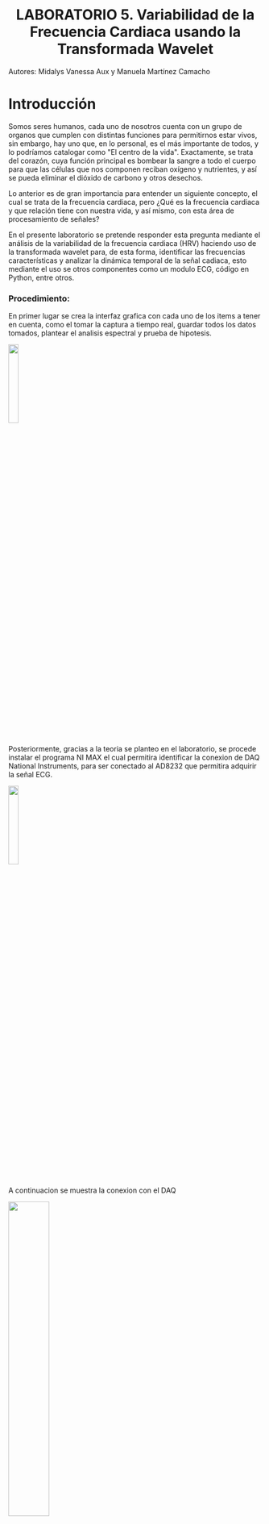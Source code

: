 <h1 align="center"> LABORATORIO 5. Variabilidad de la Frecuencia Cardiaca usando la Transformada Wavelet </h1>

Autores: Midalys Vanessa Aux y Manuela Martínez Camacho

# Introducción
Somos seres humanos, cada uno de nosotros cuenta con un grupo de organos que cumplen con distintas funciones para permitirnos estar vivos, sin embargo, hay uno que, en lo personal, es el más importante de todos, y lo podríamos catalogar como "El centro de la vida". Exactamente, se trata del corazón, cuya función principal es bombear la sangre a todo el cuerpo para que las células que nos componen reciban oxígeno y nutrientes, y así se pueda eliminar el dióxido de carbono y otros desechos.

Lo anterior es de gran importancia para entender un siguiente concepto, el cual se trata de la frecuencia cardiaca, pero ¿Qué es la frecuencia cardiaca y que relación tiene con nuestra vida, y así mismo, con esta área de procesamiento de señales?

En el presente laboratorio se pretende responder esta pregunta mediante el análisis de la variabilidad de la frecuencia cardiaca (HRV) haciendo uso de la transformada wavelet para, de esta forma, identificar las frecuencias características y analizar la dinámica temporal de la señal cadiaca, esto mediante el uso se otros componentes como un modulo ECG, código en Python, entre otros.

### Procedimiento:

En primer lugar se crea la interfaz grafica con cada uno de los items a tener en cuenta, como el tomar la captura a tiempo real, guardar todos los datos tomados, plantear el analisis espectral y prueba de hipotesis.

<img src="https://github.com/Mida2304/LABORATORIO5/blob/main/interfaz.png?raw=true" width="20%" />


Posteriormente, gracias a la teoria se planteo en el laboratorio, se procede instalar el programa NI MAX el cual permitira identificar la conexion de DAQ National Instruments, para ser conectado al AD8232 que permitira adquirir la señal ECG.

<img src="https://github.com/Mida2304/LABORATORIO5/blob/main/conexion.jpg?raw=true" width="20%" />

A continuacion se muestra la conexion con el DAQ

<img src="https://github.com/Mida2304/LABORATORIO5/blob/main/daq.jpg?raw=true" width="40%" />

Posteriormente se realiza la prueba de aquisiscion de datos:

<img src="https://github.com/Mida2304/LABORATORIO5/blob/main/adquisicion.jpg?raw=true" width="40%" />

### Conceptos para tener en cuenta:
En este siguiente ítem se encuentran los conceptos que se deben tener en cuenta para poder entender de forma más adecuada el presente laboratorio.
##### • [^1^] Frecuencia cardiaca (HRV): 
La frecuencia cardiaca se refiere al número de veces que el corazón late por minuto (gracias a ello estamos vivos). Esta es una medida clave del funcionamiento del sistema cardiovascular. Se expresar en latidos por minuto (lpm), y su valor normal en reposo debe ser entre los 60 y 100 lpm.

Esta medida puede variar según la edad y sirve como un indicador del estado de salud del corazón y del sistema cardiovascular. Por ejemplo, un corazón sano late de manera eficiente para poder bombear la sangre necesaria para el cuerpo, sin embargo, una frecuencia alta o baja puede indicar problemas cardíacos o desequilibrios del organismos. Así mismo, personas como los atletas suelen poseer una frecuencia cardíaca en reposo más baja, lo cual muestra que su corazón es mucho más eficiente, aunque una frecuencia alta indica que existe una falta de condición física o estrés corporal. Estos y muchos más indicadores se pueden divisar al obtener la frecuencia cardíaca, y de igual forma, es mucho más valiosa al momento en que se analiza, como se hará en este presente.
[^1^]:Edward R. Laskowski, M. D. (2022, October 8). Dos maneras fáciles y precisas de Medir Tu Frecuencia Cardíaca. Mayo Clinic. https://www.mayoclinic.org/es/healthy-lifestyle/fitness/expert-answers/heart-rate/faq-20057979 

##### • [^2^] Señal de frecuencia cardiaca: 
La señal de frecuencia cardiaca es una representación eléctrica o digital del ritmo de los latidos del corazón a lo largo del tiempo, esta es la señal que se va a proceder a análizar. Se obtiene mediante sensores que detectan cada latidos y generan una señal que puede ser analizada o visualizada.

Existen dos formas comunes de esta señal: Electrocardiograma (ECG) y Señal de pulsaciones (PPG). Para esta práctica, se tiene el ECG, el cual mide la actividad eléctrica del corazón, y esta muestra ondas que representan cómo se activan las distintas partes del corazón en cada latido. Como se mencionó anteriormente, se usa en hospitales y equipos médicos para detectar algún tipo de patología como lo pueden ser arritmias, infartos, entre otros.
[^2^]: Heart rate signal. Heart Rate Signal - an overview | ScienceDirect Topics. (n.d.). https://www.sciencedirect.com/topics/computer-science/heart-rate-signal 

##### • [^3^] Transformada Wavelet: 
Esta es una técnica matemática que nos permite analizar señales en el tiempo y en la frecuencia al mismo tiempo. Es de gran utilidad para poder estudiar señales que cambian a lo largo del tiempo, como la señal de frecuencia cardíaca, lo cual no lo puede hacerr la transformada de Fouriere tradicional.

El procedimiento que esta requiere es tener una señal, escoger entre los distintos tipos de Wavelets que se tienen (como Haar, Daubechies, Morlet, etc), interpretar la señal eliminando el ruido y detectando los picos o eventos (como los latidos cardíacos anómalos), y esta puede ser visible haciendo uso de un software como lo es en este caso Python.
[^3^]: Transformada wavelet. acervo para el mejoramiento del aprendizaje de alumnos de ingeniera en Inteligencia Artificial. (n.d.). https://virtual.cuautitlan.unam.mx/intar/?page_id=1108  

Para el procedimiento anterior se tienen que tomar en cuenta las siguientes librerias:
##### - sys: Interactuar con sistema operativo de la interfaz.
##### - csv: Sirve para leer y escribir archivos en formatos CSV.
##### - PyQt6: Libreria empelada para la creación de la interfaz grafica, botones, ventanas y muestra de la adquisicion de los datos.
##### - numpy: Para la realización de calculos numericos, estadistica, algebra y arreglos. 
##### - pyqtgraph: Para graficar datos dentro de la interfaz en tiempo real.
##### - nidaqmx: libreria empleada para controlar dispositivos de adquisición de National Instruments NI DAQ, leyendo directamente la señal EMG de la targeta de adquisicion (en el caso del presente, se empleo un AD8232).
##### - AcquisitionType: Para especificar el tipo de adquisicion de datos (lectura continua o captura puntual).
##### - butter, filtfilt, iirnotch: Crea un filtro Butterworth sin cambiar la fase y un filtro rechaza banda para eliminar el ruido de 50 a 60 Hz, filtrando y suavizando la señal.

<img src="https://github.com/Mida2304/LABORATORIO5/blob/main/librerias.png?raw=true" width="20%" />

Posteriormente, se crea la adquisicion de datos a tiempo real con DAQ y utilizando el boton iniciar captura se procede a visualizar los datos de la señal ECG a tiempo real.

<img src="https://github.com/Mida2304/LABORATORIO5/blob/main/iniciar.png?raw=true" width="20%" />
En la anterior parte de codigo se puede visualizar su estructura tanto par iniciar como para detener dado que debemos tener un tiempo de toma de la muestra de 5 minutos o 300 s

Seguidamente, una vez obtenida la señal a tiempo real, se utiliza el boton "guardar cvs" ara que los datos obtenidos en tiempo real sean guardados en este tipo de archivo y el boton "cargar cvs" para cargar los datos en pantalla y hacer su respectivo analisis.

<img src="https://github.com/Mida2304/LABORATORIO5/blob/main/se%C3%B1al.png?raw=true" width="20%" />

Con esta parte obtenida se procede a implementar un sistema de filtrado, gracias a la literatura, se aplicara un filtro IIR y buterwort para que la señal de la frecuencia cardiaca salga con menos interferencia:

<img src="https://github.com/Mida2304/LABORATORIO5/blob/main/filtro%2B.png?raw=true" width="60%" />

Posteriormente, se identifican los picos R de toda la señal cabe resaltar que se trata de 300 s

<img src="https://github.com/Mida2304/LABORATORIO5/blob/main/picos.png?raw=true" width="60%" />

A continuación se calcula los intervalos R-R para la obtencion de una nueva señal.
<img src="https://github.com/Mida2304/LABORATORIO5/blob/main/rr.png?raw=true" width="60%" />

Con estos resoltados podemos obtener la frecuencia cardiaca promedio, del anterior grafico se obtienen los siguientes resultados:
<img src="https://github.com/Mida2304/LABORATORIO5/blob/main/datosrr.png?raw=true" width="60%" />

Con el resultado de la media de intervalos podemos obtener la frecuencia cardiaca dividiendo 60 sobre el promedio y posteriormente tomar el tiempo total (en el presente 300 segundos) y dividirlo por el resultado anterior, con ello tenemos que nuestro sujeto tuvo una Frecuencia de 66

Con estos resultados, vamos a estudiar dos tipos de transformada Wavelet en la parte continua y Discreta, en continua usaremos Morlet y discreta Daubechies:
<img src="https://github.com/Mida2304/LABORATORIO5/blob/main/dabushe.png?raw=true" width="60%" />
Esta transformada se utiliza para la compresión de señales, eliminación de ruido, extracción de características.
<img src="https://github.com/Mida2304/LABORATORIO5/blob/main/morlet.png?raw=true" width="60%" />
La transformada Wavelet Morlet detectar características transitorias, como los picos R, ondas P y T con buena precisión en ambas dimensiones.


# Requisitos
- Contar con Python 3.9.0 instalado.
- Contar con señal internet.
- Instalar las librerías necesarias instaladas para ejecutar el código correctamente.
- Contar con conocimiento sobre programacion en Python.
- Contar con un AD8232
- Instalar IN MAX
- Tener conocimientos sobre el funcionamiento de DAQ
  
  
# Usar
Por favor, cite este articulo de la siguiente manera:

Aux, M.; Martinez, M.;  LABORATORIO 4. FATIGA. 4 de Abril de 2025.

# Información de contacto

est.manuela.martin@unimilitar.edu.co y est.midalys.aux@unimilitar.edu.co
